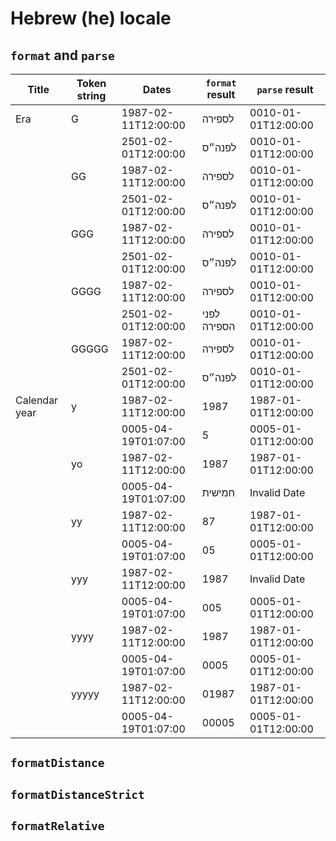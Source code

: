 # Hebrew (he) locale

## `format` and `parse`

| Title | Token string | Dates | `format` result | `parse` result |
|-------|--------------|-------|-------------------|------------------|
| Era | G | 1987-02-11T12:00:00 | לספירה | 0010-01-01T12:00:00 |
| | | 2501-02-01T12:00:00 | לפנה״ס | 0010-01-01T12:00:00 |
| | GG | 1987-02-11T12:00:00 | לספירה | 0010-01-01T12:00:00 |
| | | 2501-02-01T12:00:00 | לפנה״ס | 0010-01-01T12:00:00 |
| | GGG | 1987-02-11T12:00:00 | לספירה | 0010-01-01T12:00:00 |
| | | 2501-02-01T12:00:00 | לפנה״ס | 0010-01-01T12:00:00 |
| | GGGG | 1987-02-11T12:00:00 | לספירה | 0010-01-01T12:00:00 |
| | | 2501-02-01T12:00:00 | לפני הספירה | 0010-01-01T12:00:00 |
| | GGGGG | 1987-02-11T12:00:00 | לספירה | 0010-01-01T12:00:00 |
| | | 2501-02-01T12:00:00 | לפנה״ס | 0010-01-01T12:00:00 |
| Calendar year | y | 1987-02-11T12:00:00 | 1987 | 1987-01-01T12:00:00 |
| | | 0005-04-19T01:07:00 | 5 | 0005-01-01T12:00:00 |
| | yo | 1987-02-11T12:00:00 | 1987 | 1987-01-01T12:00:00 |
| | | 0005-04-19T01:07:00 | חמישית | Invalid Date |
| | yy | 1987-02-11T12:00:00 | 87 | 1987-01-01T12:00:00 |
| | | 0005-04-19T01:07:00 | 05 | 0005-01-01T12:00:00 |
| | yyy | 1987-02-11T12:00:00 | 1987 | Invalid Date |
| | | 0005-04-19T01:07:00 | 005 | 0005-01-01T12:00:00 |
| | yyyy | 1987-02-11T12:00:00 | 1987 | 1987-01-01T12:00:00 |
| | | 0005-04-19T01:07:00 | 0005 | 0005-01-01T12:00:00 |
| | yyyyy | 1987-02-11T12:00:00 | 01987 | 1987-01-01T12:00:00 |
| | | 0005-04-19T01:07:00 | 00005 | 0005-01-01T12:00:00 |

## `formatDistance`

## `formatDistanceStrict`

## `formatRelative`
